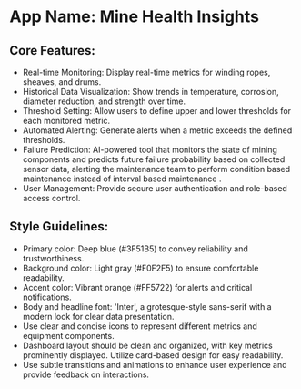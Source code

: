 # **App Name**: Mine Health Insights

## Core Features:

- Real-time Monitoring: Display real-time metrics for winding ropes, sheaves, and drums.
- Historical Data Visualization: Show trends in temperature, corrosion, diameter reduction, and strength over time.
- Threshold Setting: Allow users to define upper and lower thresholds for each monitored metric.
- Automated Alerting: Generate alerts when a metric exceeds the defined thresholds.
- Failure Prediction: AI-powered tool that monitors the state of mining components and predicts future failure probability based on collected sensor data, alerting the maintenance team to perform condition based maintenance instead of interval based maintenance .
- User Management: Provide secure user authentication and role-based access control.

## Style Guidelines:

- Primary color: Deep blue (#3F51B5) to convey reliability and trustworthiness.
- Background color: Light gray (#F0F2F5) to ensure comfortable readability.
- Accent color: Vibrant orange (#FF5722) for alerts and critical notifications.
- Body and headline font: 'Inter', a grotesque-style sans-serif with a modern look for clear data presentation.
- Use clear and concise icons to represent different metrics and equipment components.
- Dashboard layout should be clean and organized, with key metrics prominently displayed. Utilize card-based design for easy readability.
- Use subtle transitions and animations to enhance user experience and provide feedback on interactions.
